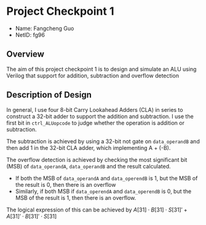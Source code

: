 # Project Checkpoint 1

- Name: Fangcheng Guo
- NetID: fg96

## Overview

The aim of this project checkpoint 1 is to design and simulate an ALU using Verilog that support for addition, subtraction and overflow detection

## Description of Design

In general, I use four 8-bit Carry Lookahead Adders (CLA) in series to construct a 32-bit adder to support the addition and subtraction. I use the first bit in `ctrl_ALUopcode` to judge whether the operation is addition or subtraction.

The subtraction is achieved by using a 32-bit not gate on `data_operandB` and then add 1 in the 32-bit CLA adder, which implementing A + (-B).

The overflow detection is achieved by checking the most significant bit (MSB) of `data_operandA`, `data_operandB` and the result calculated.

-  If both the MSB of  `data_operandA` and `data_operendB` is 1, but the MSB of the result is 0, then there is an overflow
- Similarly, if both MSB if `data_operendA` and `data_operendB` is 0, but the MSB of the result is 1, then there is an overflow.

The logical expression of this can be achieved by $A[31] \cdot B[31] \cdot S[31]' + A[31]' \cdot B[31]' \cdot S[31]$

